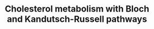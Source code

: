 ---
annotations:
- type: Pathway Ontology
  value: cholesterol metabolic pathway
- type: Pathway Ontology
  value: lipid signaling pathway
- type: Pathway Ontology
  value: cholesterol biosynthetic pathway
authors:
- Eoinfahy
- Ryanmiller
- DeSl
- Egonw
- Conroy lipids
- Eweitz
communities:
- Lipids
description: This pathway is inspired by the Lipidmaps>Sterol lipids expended pathway
  display [https://lipidmaps.org/resources/pathways/vanted.php] and extended with
  Scheme 1 from Acimovic et al (2013 [https://www.ncbi.nlm.nih.gov/pubmed/23558541]).
  Literature suggests that cholesterol synthesis preferentially starts with the Bloch
  pathway, however there is a shift to the Kandutsch-Russell part via lathosterol
  (Bae et al, 1997[https://www.ncbi.nlm.nih.gov/pubmed/9291139]).  Dashed lines indicate
  that multiple steps are involved to create the final product. Several regulatory
  effects concerning the metabolites of cholesterol have been indicated as well. The
  content from the Bloch and Kandutsch-Russel pathways have been checked against literature,
  and differences compared to the original LipidMaps pathway have been coloured turquoise.
last-edited: 2021-11-26
organisms:
- Mus musculus
redirect_from:
- /index.php/Pathway:WP4346
- /instance/WP4346
schema-jsonld:
- '@context': https://schema.org/
  '@id': https://wikipathways.github.io/pathways/WP4346.html
  '@type': Dataset
  creator:
    '@type': Organization
    name: WikiPathways
  description: This pathway is inspired by the Lipidmaps>Sterol lipids expended pathway
    display [https://lipidmaps.org/resources/pathways/vanted.php] and extended with
    Scheme 1 from Acimovic et al (2013 [https://www.ncbi.nlm.nih.gov/pubmed/23558541]).
    Literature suggests that cholesterol synthesis preferentially starts with the
    Bloch pathway, however there is a shift to the Kandutsch-Russell part via lathosterol
    (Bae et al, 1997[https://www.ncbi.nlm.nih.gov/pubmed/9291139]).  Dashed lines
    indicate that multiple steps are involved to create the final product. Several
    regulatory effects concerning the metabolites of cholesterol have been indicated
    as well. The content from the Bloch and Kandutsch-Russel pathways have been checked
    against literature, and differences compared to the original LipidMaps pathway
    have been coloured turquoise.
  keywords:
  - Isopentenyl-PP
  - Scd2
  - Cyp51A1
  - CE(18:1)
  - Sc5d
  - DHCR24
  - Squalene
  - aka Tm7fs2
  - 4-methyl zymostenol
  - Fatty acid biosynthesis
  - Cyp7a1
  - Hmgcs2
  - Acyl-CoA
  - Elovl5
  - Mevalonic acid
  - Cholestadienol
  - Abca1
  - Cyp27a1
  - 4beta-hydroxycholesterol
  - Msmo1
  - Nr1h2
  - 4-methyl zymosterol
  - CE(16:1)
  - Dhcr24
  - TM7SF2
  - LBR
  - PreSqualene
  - Kandutsch-
  - Ebp
  - Elovl2
  - Srebf2
  - Fdft1
  - Soat1
  - Lanosterol
  - zymosterone
  - 4-methyl-4-carboxy
  - 7-oxocholesterol
  - Acsl3
  - Ch25h
  - Mevalonate-5-P
  - Farnesyl-PP
  - Acsl4
  - Fads1
  - Desmosterol
  - Hsd17b7
  - 4-methyl zymosterone
  - Diepoxy-squalene
  - Sqle
  - Fdps
  - 9Z-palmitoleic acid
  - dihydro-FF-MAS
  - Fads2
  - 4-methyl zymostenone
  - 7alpha-hydroxycholesterol
  - Idi1
  - Pathway
  - T-MAS
  - Lathosterol
  - Lss
  - Fasn
  - Cyp51
  - Zymostenol
  - Squalene-2,3-epoxide
  - 24S-hydroxycholesterol
  - Zymosterol
  - Cholesteryl esters (CE)
  - Mylip (IDOL)
  - 4-alpha-methylcholest-8-enol
  - Mevalonate-5-PP
  - Acetoacetyl-CoA
  - 7-dehydodesmosterol
  - 25-hydroxycholesterol
  - HMG-CoA
  - Bloch Pathway
  - Cholesterol
  - Acot2
  - 5,8,24-trienol
  - Mvk
  - Elovl4
  - 'DHCR14 '
  - 14-demethyl-lanosterol
  - Srebf1
  - 4,4-dimethylcholest-8-enol
  - Acsl1
  - 7-dehdrocholesterol
  - Cholestenone
  - Ggps1
  - Dhcr7
  - Hmgcr
  - Acetyl-CoA
  - 24,25-dihydrolanosterol
  - zymostenone
  - Soat2
  - Nsdhl
  - Acat2
  - 24,25-epoxycholesterol
  - Pmvk
  - 'Russell '
  - Dimethylallyl-PP
  - Nr1h3
  - Oleic acid
  - Geranyl-PP
  - 4-alpha-methyl-cholest-8-enone
  - Elovl3
  - Mvd
  - dihydro-T-MAS
  - Acat1
  - Tm7fs2
  - Abcg1
  - Scd1
  - NSDHL
  - HSD17B7
  - Cyp46a1
  - Acot1
  - 32-hydroxylanosterol
  - SC4MOL
  - 4,4-dimethylcholesta-
  - FF-MAS
  - 27-hydroxycholesterol
  - Idi2
  - Hmgcs1
  license: CC0
  name: Cholesterol metabolism with Bloch and Kandutsch-Russell pathways
seo: CreativeWork
title: Cholesterol metabolism with Bloch and Kandutsch-Russell pathways
wpid: WP4346
---